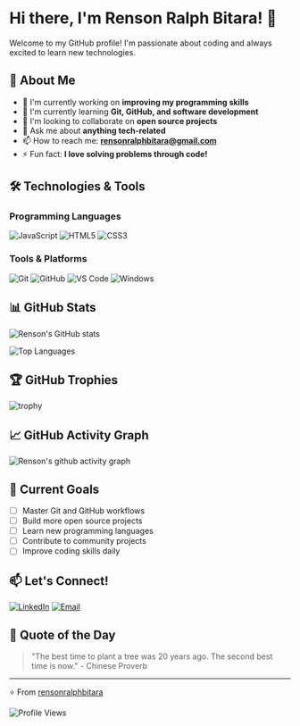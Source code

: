 # Hi there, I'm Renson Ralph Bitara! 👋

Welcome to my GitHub profile! I'm passionate about coding and always excited to learn new technologies.

## 🚀 About Me

- 🔭 I'm currently working on **improving my programming skills**
- 🌱 I'm currently learning **Git, GitHub, and software development**
- 👯 I'm looking to collaborate on **open source projects**
- 💬 Ask me about **anything tech-related**
- 📫 How to reach me: **rensonralphbitara@gmail.com**
- ⚡ Fun fact: **I love solving problems through code!**

## 🛠️ Technologies & Tools

### Programming Languages
![JavaScript](https://img.shields.io/badge/-JavaScript-F7DF1E?style=flat-square&logo=JavaScript&logoColor=black)
![HTML5](https://img.shields.io/badge/-HTML5-E34F26?style=flat-square&logo=HTML5&logoColor=white)
![CSS3](https://img.shields.io/badge/-CSS3-1572B6?style=flat-square&logo=CSS3&logoColor=white)

### Tools & Platforms
![Git](https://img.shields.io/badge/-Git-F05032?style=flat-square&logo=Git&logoColor=white)
![GitHub](https://img.shields.io/badge/-GitHub-181717?style=flat-square&logo=GitHub&logoColor=white)
![VS Code](https://img.shields.io/badge/-VS%20Code-007ACC?style=flat-square&logo=Visual-Studio-Code&logoColor=white)
![Windows](https://img.shields.io/badge/-Windows-0078D6?style=flat-square&logo=Windows&logoColor=white)

## 📊 GitHub Stats

![Renson's GitHub stats](https://github-readme-stats.vercel.app/api?username=rensonralphbitara&show_icons=true&theme=radical)

![Top Languages](https://github-readme-stats.vercel.app/api/top-langs/?username=rensonralphbitara&layout=compact&theme=radical)

## 🏆 GitHub Trophies

![trophy](https://github-profile-trophy.vercel.app/?username=rensonralphbitara&theme=radical&no-frame=false&no-bg=true&margin-w=4)

## 📈 GitHub Activity Graph

![Renson's github activity graph](https://github-readme-activity-graph.vercel.app/graph?username=rensonralphbitara&theme=radical)

## 🎯 Current Goals

- [ ] Master Git and GitHub workflows
- [ ] Build more open source projects
- [ ] Learn new programming languages
- [ ] Contribute to community projects
- [ ] Improve coding skills daily

## 📫 Let's Connect!

[![LinkedIn](https://img.shields.io/badge/-LinkedIn-0077B5?style=flat-square&logo=LinkedIn&logoColor=white)](https://www.linkedin.com/in/renson-ralph-bitara/)
[![Email](https://img.shields.io/badge/-Email-D14836?style=flat-square&logo=Gmail&logoColor=white)](mailto:rensonralphbitara@gmail.com)

## 💭 Quote of the Day

> "The best time to plant a tree was 20 years ago. The second best time is now." - Chinese Proverb

---

⭐️ From [rensonralphbitara](https://github.com/rensonralphbitara)

![Profile Views](https://komarev.com/ghpvc/?username=rensonralphbitara&color=brightgreen)
